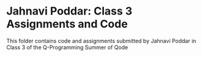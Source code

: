 # Jahnavi Poddar: Class 3 Assignments and Code
This folder contains code and assignments submitted by Jahnavi Poddar in Class 3 of the Q-Programming Summer of Qode